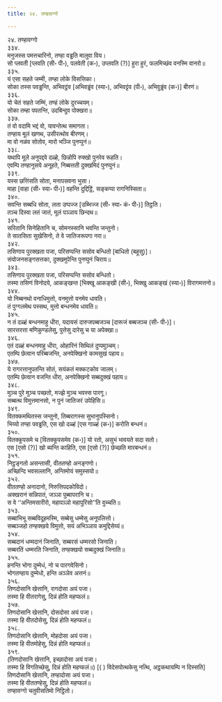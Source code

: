 ```yaml
---
title: २४. तण्हावग्गो

---
```

२४. तण्हावग्गो  
३३४.  
मनुजस्स पमत्तचारिनो, तण्हा वड्ढति मालुवा विय।  
सो प्लवती [प्लवति (सी॰ पी॰), पलवेती (क॰), उप्लवति (?)] हुरा हुरं, फलमिच्छंव वनस्मि वानरो॥  
३३५.  
यं एसा सहते जम्मी, तण्हा लोके विसत्तिका।  
सोका तस्स पवड्ढन्ति, अभिवट्ठंव [अभिवड्ढंव (स्या॰), अभिवट्टंव (पी॰), अभिवुड्ढंव (क॰)] बीरणं॥  
३३६.  
यो चेतं सहते जम्मिं, तण्हं लोके दुरच्चयम्।  
सोका तम्हा पपतन्ति, उदबिन्दुव पोक्खरा॥  
३३७.  
तं वो वदामि भद्दं वो, यावन्तेत्थ समागता।  
तण्हाय मूलं खणथ, उसीरत्थोव बीरणम्।  
मा वो नळंव सोतोव, मारो भञ्जि पुनप्पुनं॥  
३३८.  
यथापि मूले अनुपद्दवे दळ्हे, छिन्नोपि रुक्खो पुनरेव रूहति।  
एवम्पि तण्हानुसये अनूहते, निब्बत्तती दुक्खमिदं पुनप्पुनं॥  
३३९.  
यस्स छत्तिंसति सोता, मनापसवना भुसा।  
माहा [वाहा (सी॰ स्या॰ पी॰)] वहन्ति दुद्दिट्ठिं, सङ्कप्पा रागनिस्सिता॥  
३४०.  
सवन्ति सब्बधि सोता, लता उप्पज्ज [उब्भिज्ज (सी॰ स्या॰ कं॰ पी॰)] तिट्ठति।  
तञ्च दिस्वा लतं जातं, मूलं पञ्ञाय छिन्दथ॥  
३४१.  
सरितानि सिनेहितानि च, सोमनस्सानि भवन्ति जन्तुनो।  
ते सातसिता सुखेसिनो, ते वे जातिजरूपगा नरा॥  
३४२.  
तसिणाय पुरक्खता पजा, परिसप्पन्ति ससोव बन्धितो [बाधितो (बहूसु)]।  
संयोजनसङ्गसत्तका, दुक्खमुपेन्ति पुनप्पुनं चिराय॥  
३४३.  
तसिणाय पुरक्खता पजा, परिसप्पन्ति ससोव बन्धितो।  
तस्मा तसिणं विनोदये, आकङ्खन्त [भिक्खू आकङ्खी (सी॰), भिक्खु आकङ्खं (स्या॰)] विरागमत्तनो॥  
३४४.  
यो निब्बनथो वनाधिमुत्तो, वनमुत्तो वनमेव धावति।  
तं पुग्गलमेथ पस्सथ, मुत्तो बन्धनमेव धावति॥  
३४५.  
न तं दळ्हं बन्धनमाहु धीरा, यदायसं दारुजपब्बजञ्च [दारूजं बब्बजञ्च (सी॰ पी॰)]।  
सारत्तरत्ता मणिकुण्डलेसु, पुत्तेसु दारेसु च या अपेक्खा॥  
३४६.  
एतं दळ्हं बन्धनमाहु धीरा, ओहारिनं सिथिलं दुप्पमुञ्चम्।  
एतम्पि छेत्वान परिब्बजन्ति, अनपेक्खिनो कामसुखं पहाय॥  
३४७.  
ये रागरत्तानुपतन्ति सोतं, सयंकतं मक्कटकोव जालम्।  
एतम्पि छेत्वान वजन्ति धीरा, अनपेक्खिनो सब्बदुक्खं पहाय॥  
३४८.  
मुञ्च पुरे मुञ्च पच्छतो, मज्झे मुञ्च भवस्स पारगू।  
सब्बत्थ विमुत्तमानसो, न पुनं जातिजरं उपेहिसि॥  
३४९.  
वितक्कमथितस्स जन्तुनो, तिब्बरागस्स सुभानुपस्सिनो।  
भिय्यो तण्हा पवड्ढति, एस खो दळ्हं [एस गाळ्हं (क॰)] करोति बन्धनं॥  
३५०.  
वितक्कूपसमे च [वितक्कूपसमेव (क॰)] यो रतो, असुभं भावयते सदा सतो।  
एस [एसो (?)] खो ब्यन्ति काहिति, एस [एसो (?)] छेच्छति मारबन्धनं॥  
३५१.  
निट्ठङ्गतो असन्तासी, वीततण्हो अनङ्गणो।  
अच्छिन्दि भवसल्लानि, अन्तिमोयं समुस्सयो॥  
३५२.  
वीततण्हो अनादानो, निरुत्तिपदकोविदो।  
अक्खरानं सन्निपातं, जञ्ञा पुब्बापरानि च।  
स वे ‘‘अन्तिमसारीरो, महापञ्ञो महापुरिसो’’ति वुच्चति॥  
३५३.  
सब्बाभिभू सब्बविदूहमस्मि, सब्बेसु धम्मेसु अनूपलित्तो।  
सब्बञ्जहो तण्हक्खये विमुत्तो, सयं अभिञ्ञाय कमुद्दिसेय्यं॥  
३५४.  
सब्बदानं धम्मदानं जिनाति, सब्बरसं धम्मरसो जिनाति।  
सब्बरतिं धम्मरति जिनाति, तण्हक्खयो सब्बदुक्खं जिनाति॥  
३५५.  
हनन्ति भोगा दुम्मेधं, नो च पारगवेसिनो।  
भोगतण्हाय दुम्मेधो, हन्ति अञ्ञेव अत्तनं॥  
३५६.  
तिणदोसानि खेत्तानि, रागदोसा अयं पजा।  
तस्मा हि वीतरागेसु, दिन्नं होति महप्फलं॥  
३५७.  
तिणदोसानि खेत्तानि, दोसदोसा अयं पजा।  
तस्मा हि वीतदोसेसु, दिन्नं होति महप्फलं॥  
३५८.  
तिणदोसानि खेत्तानि, मोहदोसा अयं पजा।  
तस्मा हि वीतमोहेसु, दिन्नं होति महप्फलं॥  
३५९.  
(तिणदोसानि खेत्तानि, इच्छादोसा अयं पजा।  
तस्मा हि विगतिच्छेसु, दिन्नं होति महप्फलं॥) [( ) विदेसपोत्थकेसु नत्थि, अट्ठकथायम्पि न दिस्सति]  
तिणदोसानि खेत्तानि, तण्हादोसा अयं पजा।  
तस्मा हि वीततण्हेसु, दिन्नं होति महप्फलं॥  
तण्हावग्गो चतुवीसतिमो निट्ठितो।  